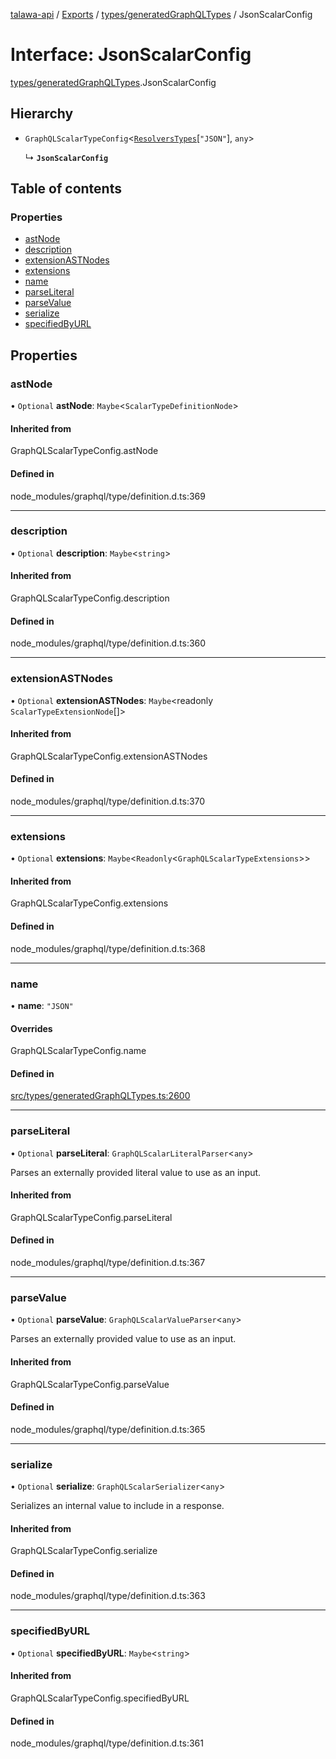 [talawa-api](../README.md) / [Exports](../modules.md) / [types/generatedGraphQLTypes](../modules/types_generatedGraphQLTypes.md) / JsonScalarConfig

# Interface: JsonScalarConfig

[types/generatedGraphQLTypes](../modules/types_generatedGraphQLTypes.md).JsonScalarConfig

## Hierarchy

- `GraphQLScalarTypeConfig`\<[`ResolversTypes`](../modules/types_generatedGraphQLTypes.md#resolverstypes)[``"JSON"``], `any`\>

  ↳ **`JsonScalarConfig`**

## Table of contents

### Properties

- [astNode](types_generatedGraphQLTypes.JsonScalarConfig.md#astnode)
- [description](types_generatedGraphQLTypes.JsonScalarConfig.md#description)
- [extensionASTNodes](types_generatedGraphQLTypes.JsonScalarConfig.md#extensionastnodes)
- [extensions](types_generatedGraphQLTypes.JsonScalarConfig.md#extensions)
- [name](types_generatedGraphQLTypes.JsonScalarConfig.md#name)
- [parseLiteral](types_generatedGraphQLTypes.JsonScalarConfig.md#parseliteral)
- [parseValue](types_generatedGraphQLTypes.JsonScalarConfig.md#parsevalue)
- [serialize](types_generatedGraphQLTypes.JsonScalarConfig.md#serialize)
- [specifiedByURL](types_generatedGraphQLTypes.JsonScalarConfig.md#specifiedbyurl)

## Properties

### astNode

• `Optional` **astNode**: `Maybe`\<`ScalarTypeDefinitionNode`\>

#### Inherited from

GraphQLScalarTypeConfig.astNode

#### Defined in

node_modules/graphql/type/definition.d.ts:369

___

### description

• `Optional` **description**: `Maybe`\<`string`\>

#### Inherited from

GraphQLScalarTypeConfig.description

#### Defined in

node_modules/graphql/type/definition.d.ts:360

___

### extensionASTNodes

• `Optional` **extensionASTNodes**: `Maybe`\<readonly `ScalarTypeExtensionNode`[]\>

#### Inherited from

GraphQLScalarTypeConfig.extensionASTNodes

#### Defined in

node_modules/graphql/type/definition.d.ts:370

___

### extensions

• `Optional` **extensions**: `Maybe`\<`Readonly`\<`GraphQLScalarTypeExtensions`\>\>

#### Inherited from

GraphQLScalarTypeConfig.extensions

#### Defined in

node_modules/graphql/type/definition.d.ts:368

___

### name

• **name**: ``"JSON"``

#### Overrides

GraphQLScalarTypeConfig.name

#### Defined in

[src/types/generatedGraphQLTypes.ts:2600](https://github.com/PalisadoesFoundation/talawa-api/blob/b8b7d29/src/types/generatedGraphQLTypes.ts#L2600)

___

### parseLiteral

• `Optional` **parseLiteral**: `GraphQLScalarLiteralParser`\<`any`\>

Parses an externally provided literal value to use as an input.

#### Inherited from

GraphQLScalarTypeConfig.parseLiteral

#### Defined in

node_modules/graphql/type/definition.d.ts:367

___

### parseValue

• `Optional` **parseValue**: `GraphQLScalarValueParser`\<`any`\>

Parses an externally provided value to use as an input.

#### Inherited from

GraphQLScalarTypeConfig.parseValue

#### Defined in

node_modules/graphql/type/definition.d.ts:365

___

### serialize

• `Optional` **serialize**: `GraphQLScalarSerializer`\<`any`\>

Serializes an internal value to include in a response.

#### Inherited from

GraphQLScalarTypeConfig.serialize

#### Defined in

node_modules/graphql/type/definition.d.ts:363

___

### specifiedByURL

• `Optional` **specifiedByURL**: `Maybe`\<`string`\>

#### Inherited from

GraphQLScalarTypeConfig.specifiedByURL

#### Defined in

node_modules/graphql/type/definition.d.ts:361
